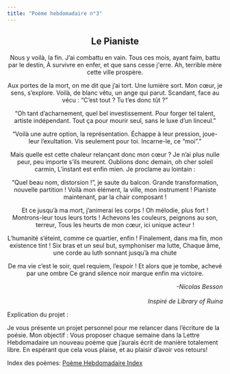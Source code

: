 ```yaml
---
title: "Poème hebdomadaire n°3"
---
```

<center><h2>Le Pianiste</h2></center>

<p style="text-align:center">
Nous y voilà, la fin. J’ai combattu en vain.
Tous ces mois, ayant faim, battu par le destin,
À survivre en enfer, et que sans cesse j'erre.
Ah, terrible mère cette ville prospère.
</p>

<p style="text-align:center">
Aux portes de la mort, on me dit que j’ai tort.
Une lumière sort. Mon cœur, je sens, s’explore.
Voilà, de blanc vêtu, un ange qui parut.
Scandant, face au vécu : “C’est tout ? Tu t’es donc tût ?” 
</p>

<p style="text-align:center">
“Oh tant d’acharnement, quel bel investissement.
Pour forger tel talent, artiste indépendant.
Tout ça pour mourir seul, sans le luxe d’un linceul.”
</p>

<p style="text-align:center">
“Voilà une autre option, la représentation.
Échappe à leur pression, joue-leur l’exultation.
Vis seulement pour toi. Incarne-le, ce “moi”.”
</p>

<p style="text-align:center">
Mais quelle est cette chaleur relançant donc mon cœur ?
Je n’ai plus nulle peur, peu importe s’ils meurent.
Oublions donc demain, oh cher soleil carmin,
L’instant est enfin mien. Je proclame au lointain :
</p>

<p style="text-align:center">
“Quel beau nom, distorsion !”, je saute du balcon.
Grande transformation, nouvelle partition !
Voilà mon élément, la ville, mon instrument !
Pianiste maintenant, par la chair composant !
</p>

<p style="text-align:center">
Et ce jusqu’à ma mort, j’animerai les corps !
Oh mélodie, plus fort ! Montrons-leur tous leurs torts !
Achevons les couleurs, peignons au son, terreur,
Tous les heurts de mon cœur, ici unique acteur !
</p>

<p style="text-align:center">
L’humanité s’éteint, comme ce quartier, enfin !
Finalement, dans ma fin, mon existence tint !
Six bras et un seul but, symphoniser ma lutte,
Chaque âme, une corde au luth sonnant jusqu’à ma chute
</p>

<p style="text-align:center">
De ma vie c’est le soir, quel requiem, l’espoir !
Et alors que je tombe, achevé par une ombre
Ce grand silence noir marque enfin ma victoire.
</p>

<p style="text-align:right"> <i>
-Nicolas Besson <br/><br/>
Inspiré de Library of Ruina
</i></p>



Explication du projet :

Je vous présente un projet personnel pour me relancer dans l’écriture de la poésie. Mon objectif : Vous proposer chaque semaine dans la Lettre Hebdomadaire un nouveau poème que j’aurais écrit de manière totalement libre. En espérant que cela vous plaise, et au plaisir d’avoir vos retours!

Index des poèmes: [Poème Hebdomadaire Index](https://docs.google.com/document/d/1rM9dQqUkaGotCs5Cl8UE62SMRWJax6hY13k1hmKE0wg/edit?usp=sharing "https://docs.google.com/document/d/1rM9dQqUkaGotCs5Cl8UE62SMRWJax6hY13k1hmKE0wg/edit?usp=sharing")